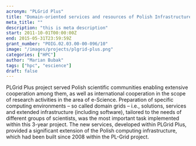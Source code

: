 ```yaml
---
acronym: "PLGrid Plus"
title: "Domain-oriented services and resources of Polish Infrastructure for Supporting Computational Science in the European Research Space"
meta_title: ""
description: "this is meta description"
start: 2011-10-01T00:00:00Z
end: 2015-05-31T23:59:59Z
grant_number: "POIG.02.03.00-00-096/10"
image: "/images/projects/plgrid-plus.png"
categories: ["HPC"]
author: "Marian Bubak"
tags: ["hpc", "escience"]
draft: false
---
```


PLGrid Plus project served Polish scientific communities enabling extensive
cooperation among them, as well as international cooperation in the scope of
research activities in the area of e-Science. Preparation of
specific computing environments – so called domain grids – i.e., solutions,
services and extended infrastructure (including software), tailored to the needs
of different groups of scientists, was the most important task implemented
within this 3-year project. The new services, developed within PLGrid Plus,
provided a significant extension of the Polish computing infrastructure, which
had been built since 2008 within the PL-Grid project.

